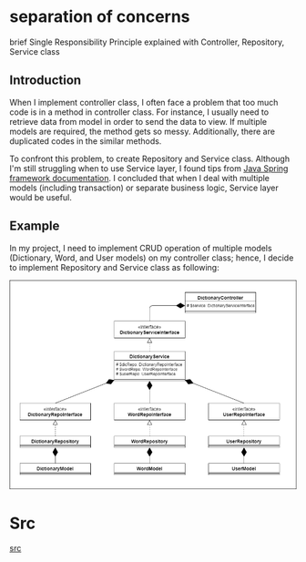# separation of concerns
brief Single Responsibility Principle explained with Controller, Repository, Service class

## Introduction

When I implement controller class, I often face a problem that too much code is in a method in controller class. For instance, I usually need to retrieve data from model in order to send the data to view. If multiple models are required, the method gets so messy. Additionally, there are duplicated codes in the similar methods.

To confront this problem, to create Repository and Service class. Although I'm still struggling when to use Service layer, I found tips from [Java Spring framework documentation](https://docs.spring.io/spring-roo/reference/html/architecture.html#architecture-services). I concluded that when I deal with multiple models (including transaction) or separate business logic, Service layer would be useful. 

## Example 

In my project, I need to implement CRUD operation of multiple models (Dictionary, Word, and User models) on my controller class; hence, I decide to implement Repository and Service class as following:

![alt text](./Repo_Ser_Diagram.png?raw=true)

# Src

[src](./src)
